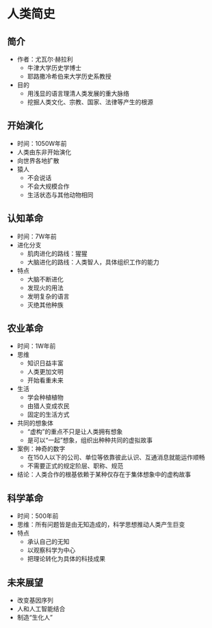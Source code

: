 # 人类简史

## 简介
- 作者：尤瓦尔·赫拉利
	- 牛津大学历史学博士
	- 耶路撒冷希伯来大学历史系教授
- 目的
	- 用浅显的语言理清人类发展的重大脉络
	- 挖掘人类文化、宗教、国家、法律等产生的根源

## 开始演化
- 时间：1050W年前
- 人类由东非开始演化
- 向世界各地扩散
- 猿人
	- 不会说话
	- 不会大规模合作
	- 生活状态与其他动物相同

## 认知革命
- 时间：7W年前
- 进化分支
	- 肌肉进化的路线：猩猩
	- 大脑进化的路线：人类智人，具体组织工作的能力
- 特点
	- 大脑不断进化
	- 发现火的用法
	- 发明复杂的语言
	- 灭绝其他种族

## 农业革命
- 时间：1W年前
- 思维
	- 知识日益丰富
	- 人类更加文明
	- 开始看重未来
- 生活
	- 学会种植植物
	- 由猎人变成农民
	- 固定的生活方式
- 共同的想象体
	- “虚构”的重点不只是让人类拥有想象
	- 是可以“一起”想象，组织出种种共同的虚拟故事
- 案例：神奇的数字
	- 在150人以下的公司、单位等依靠彼此认识、互通消息就能运作顺畅
	- 不需要正式的规定阶层、职称、规范
- 结论：人类合作的根基依赖于某种仅存在于集体想象中的虚构故事

## 科学革命
- 时间：500年前
- 思维：所有问题皆是由无知造成的，科学思想推动人类产生巨变
- 特点
	- 承认自己的无知
	- 以观察科学为中心
	- 把理论转化为具体的科技成果

## 未来展望
- 改变基因序列
- 人和人工智能结合
- 制造“生化人”
